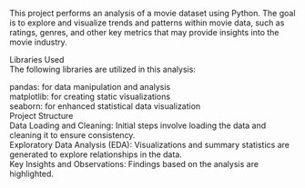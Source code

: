 This project performs an analysis of a movie dataset using Python. The goal is to explore and visualize trends and patterns within movie data, such as ratings, genres, and other key metrics that may provide insights into the movie industry.<br>

Libraries Used<br>
The following libraries are utilized in this analysis:<br>

pandas: for data manipulation and analysis<br>
matplotlib: for creating static visualizations<br>
seaborn: for enhanced statistical data visualization<br>
Project Structure<br>
Data Loading and Cleaning: Initial steps involve loading the data and cleaning it to ensure consistency.<br>
Exploratory Data Analysis (EDA): Visualizations and summary statistics are generated to explore relationships in the data.<br>
Key Insights and Observations: Findings based on the analysis are highlighted.<br>
